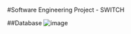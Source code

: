 #Software Engineering Project - SWITCH

##Database
![image](https://user-images.githubusercontent.com/89080964/230721457-58b811c9-8b5a-4b0a-9471-7448621984aa.png)



